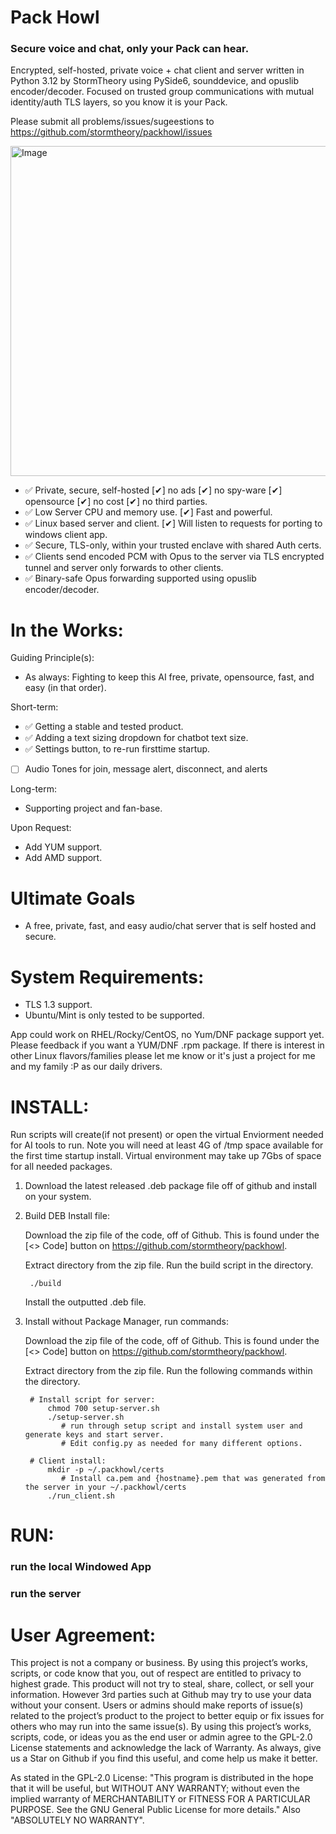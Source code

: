# Pack Howl
### Secure voice and chat, only your Pack can hear.

Encrypted, self-hosted, private voice + chat client and server written in Python 3.12 by StormTheory using PySide6, sounddevice, and opuslib encoder/decoder. Focused on trusted group communications with mutual identity/auth TLS layers, so you know it is your Pack.

Please submit all problems/issues/sugeestions to https://github.com/stormtheory/packhowl/issues


<img width="960" height="528" alt="Image" src="https://github.com/user-attachments/assets/2e5233bf-a033-417d-9f5d-61870d3652b5" />


- ✅ Private, secure, self-hosted [✔] no ads [✔] no spy-ware [✔] opensource [✔] no cost [✔] no third parties.
- ✅ Low Server CPU and memory use. [✔] Fast and powerful.
- ✅ Linux based server and client. [✔] Will listen to requests for porting to windows client app.
- ✅ Secure, TLS-only, within your trusted enclave with shared Auth certs.
- ✅ Clients send encoded PCM with Opus to the server via TLS encrypted tunnel and server only forwards to other clients.
- ✅ Binary-safe Opus forwarding supported using opuslib encoder/decoder.

# In the Works:
Guiding Principle(s):
- As always: Fighting to keep this AI free, private, opensource, fast, and easy (in that order).

Short-term:
- ✅ Getting a stable and tested product.
- ✅ Adding a text sizing dropdown for chatbot text size.
- ✅ Settings button, to re-run firsttime startup.
- [ ] Audio Tones for join, message alert, disconnect, and alerts

Long-term:
- Supporting project and fan-base.

Upon Request:
- Add YUM support.
- Add AMD support.

# Ultimate Goals
- A free, private, fast, and easy audio/chat server that is self hosted and secure.

# System Requirements:
- TLS 1.3 support.
- Ubuntu/Mint is only tested to be supported.

App could work on RHEL/Rocky/CentOS, no Yum/DNF package support yet. 
Please feedback if you want a YUM/DNF .rpm package. 
If there is interest in other Linux flavors/families please let me know or it's just a project for me and my family :P as our daily drivers. 

# INSTALL:
 Run scripts will create(if not present) or open the virtual Enviorment needed for AI tools to run.
 Note you will need at least 4G of /tmp space available for the first time startup install.
 Virtual environment may take up 7Gbs of space for all needed packages.

1) Download the latest released .deb package file off of github and install on your system.
2) Build DEB Install file:
	
	Download the zip file of the code, off of Github. This is found under the [<> Code] button on https://github.com/stormtheory/packhowl.
	
	Extract directory from the zip file. Run the build script in the directory. 

        ./build

   	Install the outputted .deb file.

3) Install without Package Manager, run commands:

	Download the zip file of the code, off of Github. This is found under the [<> Code] button on https://github.com/stormtheory/packhowl.

	Extract directory from the zip file. Run the following commands within the directory.

        # Install script for server:
            chmod 700 setup-server.sh
            ./setup-server.sh
               # run through setup script and install system user and generate keys and start server.
               # Edit config.py as needed for many different options.

        # Client install:
            mkdir -p ~/.packhowl/certs
               # Install ca.pem and {hostname}.pem that was generated from the server in your ~/.packhowl/certs
            ./run_client.sh

# RUN:
### run the local Windowed App


### run the server



# User Agreement:
This project is not a company or business. By using this project’s works, scripts, or code know that you, out of respect are entitled to privacy to highest grade. This product will not try to steal, share, collect, or sell your information. However 3rd parties such at Github may try to use your data without your consent. Users or admins should make reports of issue(s) related to the project’s product to the project to better equip or fix issues for others who may run into the same issue(s). By using this project’s works, scripts, code, or ideas you as the end user or admin agree to the GPL-2.0 License statements and acknowledge the lack of Warranty. As always, give us a Star on Github if you find this useful, and come help us make it better.

As stated in the GPL-2.0 License:
    "This program is distributed in the hope that it will be useful,
    but WITHOUT ANY WARRANTY; without even the implied warranty of
    MERCHANTABILITY or FITNESS FOR A PARTICULAR PURPOSE.  See the
    GNU General Public License for more details." Also "ABSOLUTELY NO WARRANTY".
